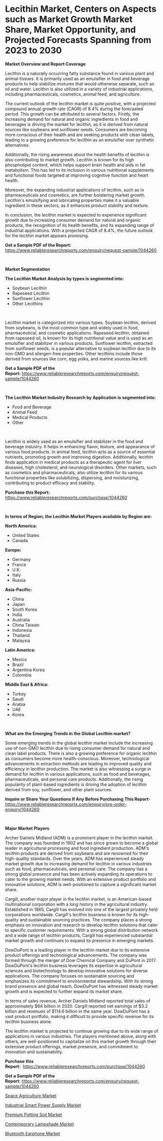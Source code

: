 <p><h1>Lecithin Market, Centers on Aspects such as Market Growth Market Share, Market Opportunity, and Projected Forecasts Spanning from 2023 to 2030</h1></p><p><strong>Market Overview and Report Coverage</strong></p>
<p><p>Lecithin is a naturally occurring fatty substance found in various plant and animal tissues. It is primarily used as an emulsifier in food and beverage products to help stabilize mixtures that would otherwise separate, such as oil and water. Lecithin is also utilized in a variety of industrial applications, including pharmaceuticals, cosmetics, animal feed, and agriculture.</p><p>The current outlook of the lecithin market is quite positive, with a projected compound annual growth rate (CAGR) of 8.4% during the forecasted period. This growth can be attributed to several factors. Firstly, the increasing demand for natural and organic ingredients in food and beverages is driving the market for lecithin, as it is derived from natural sources like soybeans and sunflower seeds. Consumers are becoming more conscious of their health and are seeking products with clean labels, leading to a growing preference for lecithin as an emulsifier over synthetic alternatives.</p><p>Additionally, the rising awareness about the health benefits of lecithin is also contributing to market growth. Lecithin is known for its high phospholipid content, which helps support brain health and aids in fat metabolism. This has led to its inclusion in various nutritional supplements and functional foods targeted at improving cognitive function and heart health.</p><p>Moreover, the expanding industrial applications of lecithin, such as in pharmaceuticals and cosmetics, are further bolstering market growth. Lecithin's emulsifying and lubricating properties make it a valuable ingredient in these sectors, as it enhances product stability and texture.</p><p>In conclusion, the lecithin market is expected to experience significant growth due to increasing consumer demand for natural and organic products, the recognition of its health benefits, and its expanding range of industrial applications. With a projected CAGR of 8.4%, the future outlook for the lecithin market appears promising.</p></p>
<p><strong>Get a Sample PDF of the Report:</strong> <a href="https://www.reliableresearchreports.com/enquiry/request-sample/1044260">https://www.reliableresearchreports.com/enquiry/request-sample/1044260</a></p>
<p>&nbsp;</p>
<p><strong>Market Segmentation</strong></p>
<p><strong>The Lecithin Market Analysis by types is segmented into:</strong></p>
<p><ul><li>Soybean Lecithin</li><li>Rapeseed Lecithin</li><li>Sunflower Lecithin</li><li>Other Lecithins</li></ul></p>
<p>&nbsp;</p>
<p><p>Lecithin market is categorized into various types. Soybean lecithin, derived from soybeans, is the most common type and widely used in food, pharmaceutical, and cosmetic applications. Rapeseed lecithin, obtained from rapeseed oil, is known for its high nutritional value and is used as an emulsifier and stabilizer in various products. Sunflower lecithin, extracted from sunflower seeds, is a popular alternative to soybean lecithin due to its non-GMO and allergen-free properties. Other lecithins include those derived from sources like corn, egg yolks, and marine sources like krill.</p></p>
<p><strong>Get a Sample PDF of the Report:</strong>&nbsp;<a href="https://www.reliableresearchreports.com/enquiry/request-sample/1044260">https://www.reliableresearchreports.com/enquiry/request-sample/1044260</a></p>
<p>&nbsp;</p>
<p><strong>The Lecithin Market Industry Research by Application is segmented into:</strong></p>
<p><ul><li>Food and Beverage</li><li>Animal Feed</li><li>Medical Products</li><li>Other</li></ul></p>
<p>&nbsp;</p>
<p><p>Lecithin is widely used as an emulsifier and stabilizer in the food and beverage industry. It helps in enhancing flavor, texture, and appearance of various food products. In animal feed, lecithin acts as a source of essential nutrients, promoting growth and improving digestion. Additionally, lecithin finds application in medical products as a therapeutic agent for liver diseases, high cholesterol, and neurological disorders. Other markets, such as cosmetics and pharmaceuticals, also utilize lecithin for its various functional properties like solubilizing, dispersing, and moisturizing, contributing to product efficacy and stability.</p></p>
<p><strong>Purchase this Report:</strong>&nbsp; <a href="https://www.reliableresearchreports.com/purchase/1044260">https://www.reliableresearchreports.com/purchase/1044260</a></p>
<p>&nbsp;</p>
<p><strong>In terms of Region, the Lecithin Market Players available by Region are:</strong></p>
<p>
    <p> <strong> North America: </strong>
        <ul>
            <li>United States</li>
            <li>Canada</li>
        </ul>
        </p> 
    <p> <strong> Europe: </strong>
        <ul>
            <li>Germany</li>
            <li>France</li>
            <li>U.K.</li>
            <li>Italy</li>
            <li>Russia</li>
        </ul>
        </p> 
    <p> <strong> Asia-Pacific: </strong>
        <ul>
            <li>China</li>
            <li>Japan</li>
            <li>South Korea</li>
            <li>India</li>
            <li>Australia</li>
            <li>China Taiwan</li>
            <li>Indonesia</li>
            <li>Thailand</li>
            <li>Malaysia</li>
        </ul>
        </p> 
    <p> <strong> Latin America: </strong>
        <ul>
            <li>Mexico</li>
            <li>Brazil</li>
            <li>Argentina Korea</li>
            <li>Colombia</li>
        </ul>
        </p> 
    <p> <strong> Middle East & Africa: </strong>
        <ul>
            <li>Turkey</li>
            <li>Saudi</li>
            <li>Arabia</li>
            <li>UAE</li>
            <li>Korea</li>
        </ul>
    </p>
    </p>
<p>&nbsp;</p>
<p><strong>What are the Emerging Trends in the Global Lecithin market?</strong></p>
<p><p>Some emerging trends in the global lecithin market include the increasing use of non-GMO lecithin due to rising consumer demand for natural and clean label products. There is also a growing preference for organic lecithin as consumers become more health-conscious. Moreover, technological advancements in extraction methods are leading to improved quality and efficiency in lecithin production. The market is also witnessing a surge in demand for lecithin in various applications, such as food and beverages, pharmaceuticals, and personal care products. Additionally, the rising popularity of plant-based ingredients is driving the adoption of lecithin derived from soy, sunflower, and other plant sources.</p></p>
<p><strong>Inquire or Share Your Questions If Any Before Purchasing This Report</strong>- <a href="https://www.reliableresearchreports.com/enquiry/pre-order-enquiry/1044260">https://www.reliableresearchreports.com/enquiry/pre-order-enquiry/1044260</a></p>
<p>&nbsp;</p>
<p><strong>Major Market Players</strong></p>
<p><p>Archer Daniels Midland (ADM) is a prominent player in the lecithin market. The company was founded in 1902 and has since grown to become a global leader in agricultural processing and food ingredient production. ADM's lecithin products are derived from soybeans and are renowned for their high-quality standards. Over the years, ADM has experienced steady market growth due to increasing demand for lecithin in various industries such as food, pharmaceuticals, and personal care. The company has a strong global presence and has been actively expanding its operations to cater to the growing market needs. With an extensive product portfolio and innovative solutions, ADM is well-positioned to capture a significant market share.</p><p>Cargill, another major player in the lecithin market, is an American-based multinational corporation with a long history in the agricultural industry. Established in 1865, Cargill has evolved into one of the largest privately held corporations worldwide. Cargill's lecithin business is known for its high-quality and sustainable sourcing practices. The company places a strong emphasis on innovation and research to develop lecithin solutions that cater to specific customer requirements. With a strong global distribution network and a wide range of lecithin products, Cargill has experienced substantial market growth and continues to expand its presence in emerging markets.</p><p>DowDuPont is a leading player in the lecithin market due to its extensive product offerings and technological advancements. The company was formed through the merger of Dow Chemical Company and DuPont in 2017. DowDuPont's lecithin business leverages its expertise in agricultural sciences and biotechnology to develop innovative solutions for diverse applications. The company focuses on sustainable sourcing and emphasizes its commitment to environmental stewardship. With its strong brand presence and global reach, DowDuPont has witnessed steady market growth and is expected to further expand its market share.</p><p>In terms of sales revenue, Archer Daniels Midland reported total sales of approximately $64 billion in 2020. Cargill reported net earnings of $3.2 billion and revenues of $114.6 billion in the same year. DowDuPont has a vast product portfolio, making it difficult to provide specific revenue for its lecithin business alone.</p><p>The lecithin market is projected to continue growing due to its wide range of applications in various industries. The players mentioned above, along with others, are well-positioned to capitalize on this market growth through their extensive product offerings, market presence, and commitment to innovation and sustainability.</p></p>
<p><strong>Purchase this Report:</strong>&nbsp;&nbsp;<a href="https://www.reliableresearchreports.com/purchase/1044260">https://www.reliableresearchreports.com/purchase/1044260</a></p>
<p></p>
<p><strong>Get a Sample PDF of the Report:</strong>&nbsp;<a href="https://www.reliableresearchreports.com/enquiry/request-sample/1044260">https://www.reliableresearchreports.com/enquiry/request-sample/1044260</a></p>
<p><p><a href="https://github.com/kholmovskayalyudmila/Market-Research-Report-List-1/blob/main/space-agriculture-market.md">Space Agriculture Market</a></p><p><a href="https://www.linkedin.com/pulse/industrial-smart-power-supply-market-size-2023-2030-global-wmfhe/">Industrial Smart Power Supply Market</a></p><p><a href="https://github.com/sofyaavrova/Market-Research-Report-List-1/blob/main/premium-potting-soil-market.md">Premium Potting Soil Market</a></p><p><a href="https://medium.com/@gerardowolf/contemporary-lampshade-market-trends-forecast-and-competitive-analysis-to-2030-70c07ff8a9f3">Contemporary Lampshade Market</a></p><p><a href="https://medium.com/@ravenrussel2023/bluetooth-earphone-market-analysis-and-sze-forecasted-for-period-from-2023-to-2030-d90f74d2e344">Bluetooth Earphone Market</a></p></p>